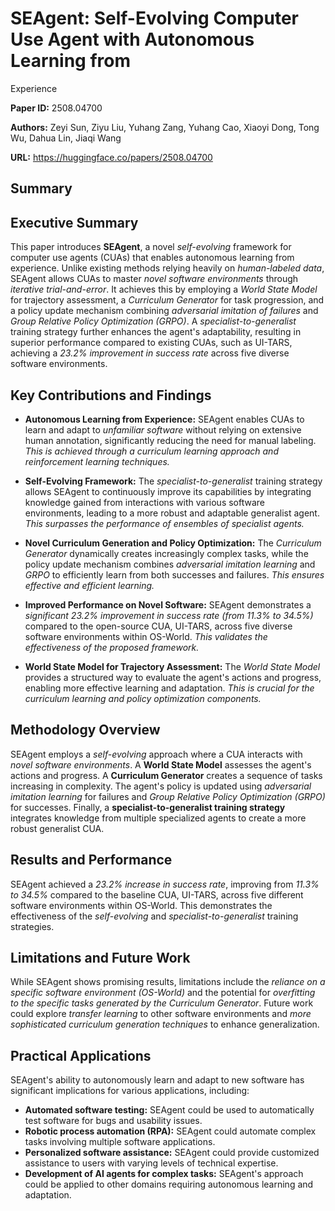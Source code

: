 # SEAgent: Self-Evolving Computer Use Agent with Autonomous Learning from
  Experience

**Paper ID:** 2508.04700

**Authors:** Zeyi Sun, Ziyu Liu, Yuhang Zang, Yuhang Cao, Xiaoyi Dong, Tong Wu, Dahua Lin, Jiaqi Wang

**URL:** https://huggingface.co/papers/2508.04700

## Summary

## Executive Summary

This paper introduces **SEAgent**, a novel *self-evolving* framework for computer use agents (CUAs) that enables autonomous learning from experience. Unlike existing methods relying heavily on *human-labeled data*, SEAgent allows CUAs to master *novel software environments* through *iterative trial-and-error*.  It achieves this by employing a *World State Model* for trajectory assessment, a *Curriculum Generator* for task progression, and a policy update mechanism combining *adversarial imitation of failures* and *Group Relative Policy Optimization (GRPO)*.  A *specialist-to-generalist* training strategy further enhances the agent's adaptability, resulting in superior performance compared to existing CUAs, such as UI-TARS, achieving a *23.2% improvement in success rate* across five diverse software environments.


## Key Contributions and Findings

* **Autonomous Learning from Experience:** SEAgent enables CUAs to learn and adapt to *unfamiliar software* without relying on extensive human annotation, significantly reducing the need for manual labeling.  *This is achieved through a curriculum learning approach and reinforcement learning techniques.*

* **Self-Evolving Framework:** The *specialist-to-generalist* training strategy allows SEAgent to continuously improve its capabilities by integrating knowledge gained from interactions with various software environments, leading to a more robust and adaptable generalist agent. *This surpasses the performance of ensembles of specialist agents.*

* **Novel Curriculum Generation and Policy Optimization:** The *Curriculum Generator* dynamically creates increasingly complex tasks, while the policy update mechanism combines *adversarial imitation learning* and *GRPO* to efficiently learn from both successes and failures. *This ensures effective and efficient learning.*

* **Improved Performance on Novel Software:** SEAgent demonstrates a *significant 23.2% improvement in success rate (from 11.3% to 34.5%)* compared to the open-source CUA, UI-TARS, across five diverse software environments within OS-World. *This validates the effectiveness of the proposed framework.*

* **World State Model for Trajectory Assessment:** The *World State Model* provides a structured way to evaluate the agent's actions and progress, enabling more effective learning and adaptation.  *This is crucial for the curriculum learning and policy optimization components.*


## Methodology Overview

SEAgent employs a *self-evolving* approach where a CUA interacts with *novel software environments*.  A **World State Model** assesses the agent's actions and progress. A **Curriculum Generator** creates a sequence of tasks increasing in complexity. The agent's policy is updated using *adversarial imitation learning* for failures and *Group Relative Policy Optimization (GRPO)* for successes.  Finally, a **specialist-to-generalist training strategy** integrates knowledge from multiple specialized agents to create a more robust generalist CUA.


## Results and Performance

SEAgent achieved a *23.2% increase in success rate*, improving from *11.3% to 34.5%* compared to the baseline CUA, UI-TARS, across five different software environments within OS-World. This demonstrates the effectiveness of the *self-evolving* and *specialist-to-generalist* training strategies.


## Limitations and Future Work

While SEAgent shows promising results, limitations include the *reliance on a specific software environment (OS-World)* and the potential for *overfitting to the specific tasks generated by the Curriculum Generator*. Future work could explore *transfer learning* to other software environments and *more sophisticated curriculum generation techniques* to enhance generalization.


## Practical Applications

SEAgent's ability to autonomously learn and adapt to new software has significant implications for various applications, including:

* **Automated software testing:**  SEAgent could be used to automatically test software for bugs and usability issues.
* **Robotic process automation (RPA):** SEAgent could automate complex tasks involving multiple software applications.
* **Personalized software assistance:** SEAgent could provide customized assistance to users with varying levels of technical expertise.
* **Development of AI agents for complex tasks:** SEAgent's approach could be applied to other domains requiring autonomous learning and adaptation.
